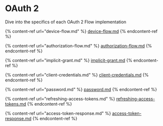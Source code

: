 # OAuth 2

Dive into the specifics of each OAuth 2 Flow implementation

{% content-ref url="device-flow.md" %}
[device-flow.md](device-flow.md)
{% endcontent-ref %}

{% content-ref url="authorization-flow.md" %}
[authorization-flow.md](authorization-flow.md)
{% endcontent-ref %}

{% content-ref url="implicit-grant.md" %}
[implicit-grant.md](implicit-grant.md)
{% endcontent-ref %}

{% content-ref url="client-credentials.md" %}
[client-credentials.md](client-credentials.md)
{% endcontent-ref %}

{% content-ref url="password.md" %}
[password.md](password.md)
{% endcontent-ref %}

{% content-ref url="refreshing-access-tokens.md" %}
[refreshing-access-tokens.md](refreshing-access-tokens.md)
{% endcontent-ref %}

{% content-ref url="access-token-response.md" %}
[access-token-response.md](access-token-response.md)
{% endcontent-ref %}
